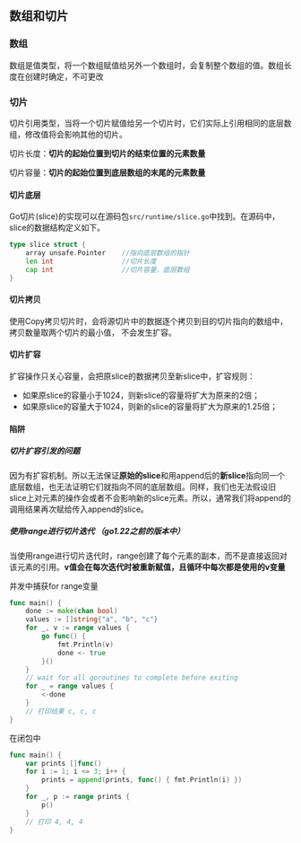 ## 数组和切片

### 数组

数组是值类型，将一个数组赋值给另外一个数组时，会复制整个数组的值。数组长度在创建时确定，不可更改

### 切片

切片引用类型，当将一个切片赋值给另一个切片时，它们实际上引用相同的底层数组，修改值将会影响其他的切片。

切片长度：**切片的起始位置到切片的结束位置的元素数量**

切片容量：**切片的起始位置到底层数组的末尾的元素数量**

#### 切片底层

Go切片(slice)的实现可以在源码包`src/runtime/slice.go`中找到。在源码中，slice的数据结构定义如下。

```go
type slice struct {
	array unsafe.Pointer	//指向底层数组的指针
	len int					//切片长度
	cap int					//切片容量，底层数组
}
```

#### 切片拷贝

使用Copy拷贝切片时，会将源切片中的数据逐个拷贝到目的切片指向的数组中，拷贝数量取两个切片的最小值， 不会发生扩容。

#### 切片扩容

扩容操作只关心容量，会把原slice的数据拷贝至新slice中，扩容规则：

- 如果原slice的容量小于1024，则新slice的容量将扩大为原来的2倍；
- 如果原slice的容量大于1024，则新的slice的容量将扩大为原来的1.25倍；

#### 陷阱

##### 切片扩容引发的问题

因为有扩容机制。所以无法保证**原始的slice**和用append后的**新slice**指向同一个底层数组，也无法证明它们就指向不同的底层数组。同样，我们也无法假设旧slice上对元素的操作会或者不会影响新的slice元素。所以，通常我们将append的调用结果再次赋给传入append的slice。

##### 使用range进行切片迭代 （go1.22之前的版本中）

当使用range进行切片迭代时，range创建了每个元素的副本，而不是直接返回对该元素的引用。**v值会在每次迭代时被重新赋值，且循环中每次都是使用的v变量**

并发中捕获for range变量

```go
func main() {
	done := make(chan bool)
	values := []string{"a", "b", "c"}
	for _, v := range values {
		go func() {
			fmt.Println(v)
			done <- true
		}()
	}
	// wait for all goroutines to complete before exiting
	for _ = range values {
		<-done
	}
	// 打印结果 c, c, c
}

```

在闭包中

```go
func main() {
	var prints []func()
	for i := 1; i <= 3; i++ {
		prints = append(prints, func() { fmt.Println(i) })
	}
	for _, p := range prints {
		p()
	}
	// 打印 4, 4, 4
}
```

